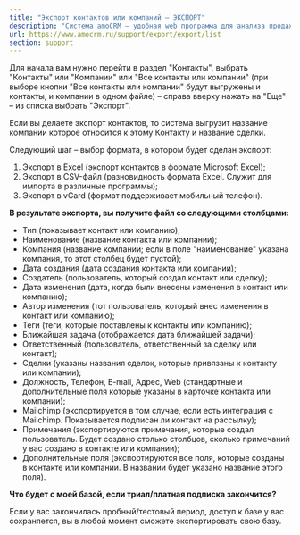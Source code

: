 ```yaml
---
title: "Экспорт контактов или компаний — ЭКСПОРТ"
description: "Система amoCRM – удобная web программа для анализа продаж, доступная в режиме online из любой точки мира! Подробности узнавайте по указанным на сайте телефонам в Москве."
url: https://www.amocrm.ru/support/export/export/list
section: support
---
```


Для начала вам нужно перейти в раздел "Контакты", выбрать "Контакты" или "Компании" или "Все контакты или компании" (при выборе кнопки "Все контакты или компании" будут выгружены и контакты, и компании в одном файле) – справа вверху нажать на "Еще" – из списка выбрать "Экспорт".

Если вы делаете экспорт контактов, то система выгрузит название компании которое относится к этому Контакту и название сделки.

Следующий шаг – выбор формата, в котором будет сделан экспорт:

1. Экспорт в Excel (экспорт контактов в формате Microsoft Excel);
2. Экспорт в CSV-файл (разновидность формата Excel. Служит для импорта в различные программы);
3. Экспорт в vCard (формат поддерживает мобильный телефон).

**В результате экспорта, вы получите файл со следующими столбцами:**

- Тип (показывает контакт или компанию);
- Наименование (название контакта или компании);
- Компания (название компании; если в поле "наименование" указана компания, то этот столбец будет пустой);
- Дата создания (дата создания контакта или компании);
- Создатель (пользователь, который создал контакт или сделку);
- Дата изменения (дата, когда были внесены изменения в контакт или компанию);
- Автор изменения (тот пользователь, который внес изменения в контакт или компанию);
- Теги (теги, которые поставлены к контакты или компанию);
- Ближайшая задача (отображается дата ближайшей задачи);
- Ответственный (пользователь, ответственный за сделку или контакт);
- Сделки (указаны названия сделок, которые привязаны к контакту или компании);
- Должность, Телефон, E-mail, Адрес, Web (стандартные и дополнительные поля которые указаны в карточке контакта или компании);
- Mailchimp (экспортируется в том случае, если есть интеграция с Mailchimp. Показывается подписан ли контакт на рассылку);
- Примечания (экспортируются примечания, которые создал пользователь. Будет создано столько столбцов, сколько примечаний у вас создано в контакте или компании);
- Дополнительные поля (экспортируются все поля, которые созданы в контакте или компании. В названии будет указано название этого поля).

**Что будет с моей базой, если триал/платная подписка закончится?**

Если у вас закончилась пробный/тестовый период, доступ к базе у вас сохраняется, вы в любой момент сможете экспортировать свою базу.